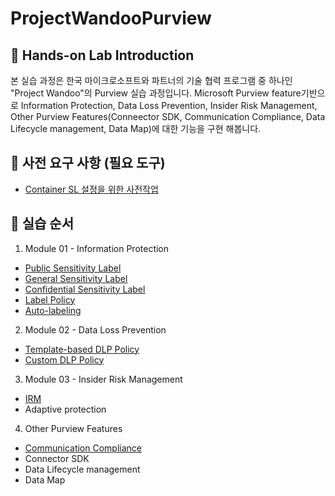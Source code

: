 # ProjectWandooPurview

## :loudspeaker: Hands-on Lab Introduction
본 실습 과정은 한국 마이크로소프트와 파트너의 기술 협력 프로그램 중 하나인 "Project Wandoo"의 Purview 실습 과정입니다. Microsoft Purview feature기반으로 Information Protection, Data Loss Prevention, Insider Risk Management, Other Purview Features(Conneector SDK, Communication Compliance, Data Lifecycle management, Data Map)에 대한 기능을 구현 해봅니다. 

## :thinking: 사전 요구 사항 (필요 도구)
* [Container SL 설정을 위한 사전작업](https://github.com/Kittiyayaong/ProjectWandooPurview/blob/main/Purview%20Lab%20%EC%82%AC%EC%A0%84%20%EC%A4%80%EB%B9%84%EC%82%AC%ED%95%AD.md)

## :test_tube: 실습 순서

1. Module 01 - Information Protection
* [Public Sensitivity Label](https://github.com/Kittiyayaong/ProjectWandooPurview/blob/main/Purview%20Module01%20-%2001.%20Sensitivity%20Labels%20(Public).md)
* [General Sensitivity Label](https://github.com/Kittiyayaong/ProjectWandooPurview/blob/main/Purview%20Module01%20-%2002.%20Sensitivity%20Labels%20(General).md)
* [Confidential Sensitivity Label](https://github.com/Kittiyayaong/ProjectWandooPurview/blob/main/Purview%20Module01%20-%2003.%20Sensitivity%20Labels%20(Confidential).md)
* [Label Policy](https://github.com/Kittiyayaong/ProjectWandooPurview/blob/main/Purview%20Module01%20-%2004.%20Label%20policy.md)
* [Auto-labeling](https://github.com/Kittiyayaong/ProjectWandooPurview/blob/main/Purview%20Module01%20-%2005.%20Auto-labeling.md)

2. Module 02 - Data Loss Prevention
* [Template-based DLP Policy](https://github.com/Kittiyayaong/ProjectWandooPurview/blob/main/Purview%20Module02%20-%2001.%20%20Template-based%20Data%20Loss%20Prevention.md)
* [Custom DLP Policy](https://github.com/Kittiyayaong/ProjectWandooPurview/blob/main/Purview%20Module02%20-%2002.%20Custom%20Data%20Loss%20Prevention%20Policy.md)

3. Module 03 - Insider Risk Management
* [IRM](https://github.com/Kittiyayaong/ProjectWandooPurview/blob/main/Purview%20Module03%20-%2001.%20Insider%20Risk%20Management%20(IRM).md)
* Adaptive protection

4. Other Purview Features
* [Communication Compliance](https://github.com/Kittiyayaong/ProjectWandooPurview/blob/main/Purview%20Module04%20-%2001.%20Communication%20Compliance.md)
* Connector SDK
* Data Lifecycle management
* Data Map
